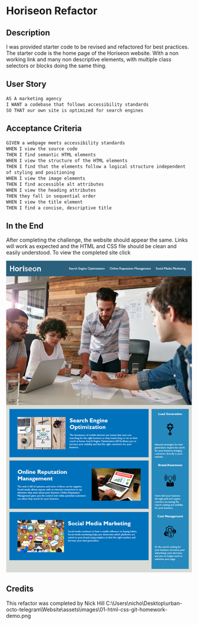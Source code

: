 # Horiseon Refactor

## Description

I was provided starter code to be revised and refactored for best practices. The starter code is the home page of the Horiseon website. With a non working link and many non descriptive elements, with multiple class selectors or blocks doing the same thing.

## User Story

```
AS A marketing agency
I WANT a codebase that follows accessibility standards
SO THAT our own site is optimized for search engines
```

## Acceptance Criteria

```
GIVEN a webpage meets accessibility standards
WHEN I view the source code
THEN I find semantic HTML elements
WHEN I view the structure of the HTML elements
THEN I find that the elements follow a logical structure independent of styling and positioning
WHEN I view the image elements
THEN I find accessible alt attributes
WHEN I view the heading attributes
THEN they fall in sequential order
WHEN I view the title element
THEN I find a concise, descriptive title
```

## In the End

After completing the challenge, the website should appear the same. Links will work as expected and the HTML and CSS file should be clean and easily understood. To view the completed site click 

![alt text](./assets/images/01-html-css-git-homework-demo.png)


## Credits
This refactor was completed by Nick Hill
C:\Users\nicho\Desktop\urban-octo-telegram\Website\assets\images\01-html-css-git-homework-demo.png